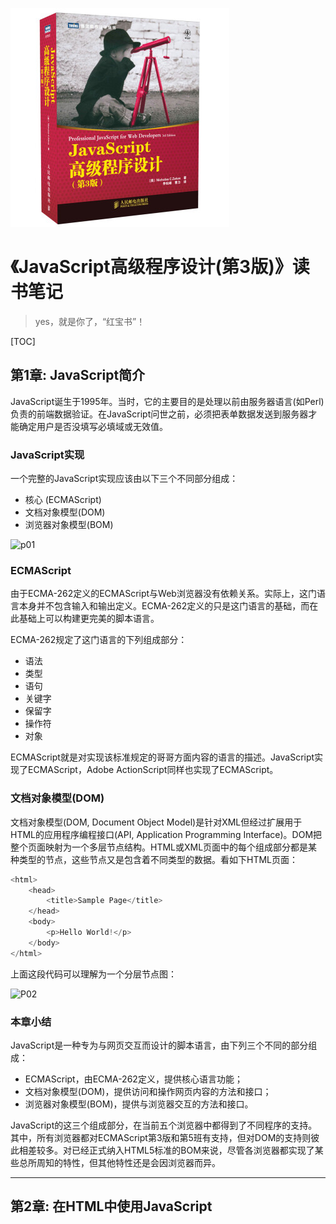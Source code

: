 ![9787115275790](../../static/img/9787115275790.jpg)

# 《JavaScript高级程序设计(第3版)》读书笔记

> yes，就是你了，“红宝书”！

[TOC]

## 第1章: JavaScript简介

JavaScript诞生于1995年。当时，它的主要目的是处理以前由服务器语言(如Perl)负责的前端数据验证。在JavaScript问世之前，必须把表单数据发送到服务器才能确定用户是否没填写必填域或无效值。

### JavaScript实现

一个完整的JavaScript实现应该由以下三个不同部分组成：
  - 核心 (ECMAScript)
  - 文档对象模型(DOM)
  - 浏览器对象模型(BOM)

![p01](http://ofx24fene.bkt.clouddn.com//img/2017/JS%E7%BA%A2%E5%AE%9D%E4%B9%A6P01.png)

### ECMAScript

由于ECMA-262定义的ECMAScript与Web浏览器没有依赖关系。实际上，这门语言本身并不包含输入和输出定义。ECMA-262定义的只是这门语言的基础，而在此基础上可以构建更完美的脚本语言。

ECMA-262规定了这门语言的下列组成部分：
  - 语法
  - 类型
  - 语句
  - 关键字
  - 保留字
  - 操作符
  - 对象

ECMAScript就是对实现该标准规定的哥哥方面内容的语言的描述。JavaScript实现了ECMAScript，Adobe ActionScript同样也实现了ECMAScript。

### 文档对象模型(DOM)

文档对象模型(DOM, Document Object Model)是针对XML但经过扩展用于HTML的应用程序编程接口(API, Application Programming Interface)。DOM把整个页面映射为一个多层节点结构。HTML或XML页面中的每个组成部分都是某种类型的节点，这些节点又是包含着不同类型的数据。看如下HTML页面：

```js
<html>
    <head>
        <title>Sample Page</title>
    </head>
    <body>
        <p>Hello World!</p>
    </body>
</html>
```

上面这段代码可以理解为一个分层节点图：

![P02](http://ofx24fene.bkt.clouddn.com//img/2017/JS%E7%BA%A2%E5%AE%9D%E4%B9%A6P02.png)

### 本章小结

JavaScript是一种专为与网页交互而设计的脚本语言，由下列三个不同的部分组成：
- ECMAScript，由ECMA-262定义，提供核心语言功能；
- 文档对象模型(DOM)，提供访问和操作网页内容的方法和接口；
- 浏览器对象模型(BOM)，提供与浏览器交互的方法和接口。

JavaScript的这三个组成部分，在当前五个浏览器中都得到了不同程序的支持。其中，所有浏览器都对ECMAScript第3版和第5班有支持，但对DOM的支持则彼此相差较多。对已经正式纳入HTML5标准的BOM来说，尽管各浏览器都实现了某些总所周知的特性，但其他特性还是会因浏览器而异。

----------

## 第2章: 在HTML中使用JavaScript

### <script>元素

使用`<script>`元素是向HTML页面中插入JavaScript的主要方法。

使用`<script>`元素的两种方式：直接在页面插入JavaScript代码和包含外部JavaScript文件。

> 无论如何包含代码，只要不存在`defer`和`async`属性，浏览器都会按照`<script>`元素在页面中出现的先后顺序对它进行解析。换句人话说，没加那两个属性时，浏览器加载`<script>`元素是按顺序且同步的一个一个加载。

#### 延迟脚本

`defer`这个属性的用途是表明脚本在执行时不会影响页面的构造。也就是说，脚本会被延迟等到整个页面都解析完毕后再运行。好比告诉浏览器立即下单，但延迟执行。

**综合来看，一个页面最好只包含一个延迟脚本。**

#### 异步脚本

`async`这个属性与`defer`类似，都用于改变脚本的行为，仅是为用外部脚本，并告诉浏览器立即下载文件。但与`defer`不同的是，标记为`async`的脚本并不保证按照指定的先后顺序执行。故建议异步脚本不要在加载期间修改DOM。

异步脚本一定会在页面的load事件前执行，但可能会在`DOMContentLoaded`事件触发之前或之后执行。

### 文档模式

```html
<!-- HTML 5 -->
<!DOCTYPE html>
``` 

### <noscript>元素

`<noscript>`元素中的内容只在下列情况显示：
- 浏览器不支持脚本；
- 浏览器支持脚本，但脚本被禁用。

```html
<noscript>
  <p>本页面需要浏览器启用JavaScript</p>
</noscript>
```

我记得最近见这个`<noscript>`元素是在create-react-app的模板里，也是噶，webpack把所有资源都压进了js里，不来点提示不友好嘛！

### 本章小结

- 使用`defer`可以让脚本在文档完全呈现之后在执行。
- 使用`async`表示让脚本不必等待其他脚本，也不必阻塞文档呈现，但异步执行的顺序是乱的。

----------

## 第3章: 基本概念

> 综上所述，ECMA-262通过叫ECMAScript的“伪语言”为我们秒速了JavaScript的所有基本概念。

### 语法

- 区分大小写
- 驼峰命名法
- 严格模式 `use strict` 其实是一个编译指示，用于告诉浏览器的JavaScript引擎切换到严格模式。
- JavaScript的语句以一个分号结尾；如果省略分号，则由解析器确定语句的结尾。

### 变量

ECMAScript的变量是松散类型的，所谓松散类型就是可以用来保存任何类型的数据。换句话说，每个变量仅仅是一个用于保存值得占位符而已。

### 数据类型

- ECMAScript中有5中基本数据类型：Undefined、Null、Boolean、Number和String。
- 还有~~一种~~复杂的引用数据类型(修正:两种引用数据类型`Object`和`Function`)——Object(无序键值对构成)。
- typeof是操作符。
- Undefined类(类型)只有一个特殊值: `undefined`。通常不需要显示地为某一变量赋值为`undefined`。目前已经正式区分了空对象指针和未经初始化的变量。
- 对尚未声明的变量执行typeof操作符同样也会返回undefined值。
- 显示地初始化变量是为了当typeof操作符返回“undefined”值时，我们就知道被检测的变量是还没有被声明，而不是尚未初始化。
- Null类的null值表示一个空对象指针，但使用typeo操作符检测null值时会返回“object”，那是因为undefined值是派生自null值的，因此ECMA-262规定`console.log(null == undefined); // -> true`。
- 只要意在保存对象的变量还没真正保存对象，就应该明确地让该对象保存null值。这样做不仅体现了null作为空对象指针的惯例，而且也有助于进一步区分null和undefined。
- Boolean: 空字符串、0、NaN、null和undefined都返回`false`
- JavaScript在进行算数计算时，所有八进制和十六进制都会最终转换成十进制数值。
- 由于保存浮点数值需要的内存空间是保存整数值的两倍，因此ECMAScript会不失时机地将浮点数转换为整数值。
- 浮点数最高值的最高进度是17位小数。
- NaN与任何值都不相等，包括NaN本身。

### 操作符

#### 位操作符

- 位操作符用于在最基本的层次上，即按内存中表示数值的位来操作数值。
- 默认情况下，ECMAScript中所有证书都是有符号整数。不过，当然也存在无符号整数。对于无符号整数来说，第32位不再表示符号，因为无符号整数只能是正数，而且，无符号整数的值可以更大，因为多出了一位不再表示符号，可以用来表示数值。
- 位置操作符不影响二进制数的符号位，除非无符号左移或右移。

#### 布尔操作符

在一门编程语言中，布尔操作符的重要性堪比相等操作符。如果没有测试两个关系的能力，那么诸如if...else或for循环之类的语句就不会有用武之地了。布尔操作符一共有3个：非not、与and和或or。
- 逻辑非，无论这个值是什么数据类型，这个操作符都会返回一个布尔值。
  - 逻辑非操作符首先会将它的操作数转换为一个布尔值，然后再对其求反。
  - 同时使用两个逻辑非操作符，实际上就会模拟Boolean()转型函数的行为
  
- 逻辑与操作数据短路操作，即第一个操作数能够决定结果，那么就不会再对第二个操作数求值，
- 逻辑或，如果有一个操作数不是布尔值，逻辑或也不一定返回布尔值，此时它的规则：
  - 如果第一个操作数是兑现，这返回第一个兑现；
  - 如果第一个操作数的求值结果为false，这返回第二个操作数；
  - 如果两个操作数都是兑现，这返回第一个操作数；
  - 如果两个操作数都是null，返回null；
  - 如果两个操作数是NaN，则返回NaN；
  - 如果两个操作数都是undefined，这返回undefined。

#### 乘性操作符与加性操作符

ECMAScript定义了3个乘性操作符：乘法、除法和求模。
加性操作符一定要注意优先级问题。

#### 关系操作符

字母表中位置靠前，就以为着比字母表中位置靠后的大，实际是错的，JS实际比较的是两个字符串中对应位置的每个字符的字符编码值。

#### 相等操作符

- 相等和不相等————先转换再比较
- 全等和不全等————仅比较而不转换
- 相等和不相等都是西安转换操作数(强制转换)，然后再比较它们的相等性
- 相等和不相等操作符遵循以下基本原则：
  - 如果一个操作数是布尔值，这在比较相等性之前将其转换为数值————false转换为0，true转换为1；
  - 如果一个操作数是字符串，另一个操作数是数值，在比较相等性之前先将字符串转换为数值；
  - 如果一个操作数是对象，另一个操作数不是，这调用对象的valueOf()方法，用得到的基本类型按照前面的规则进行比较；